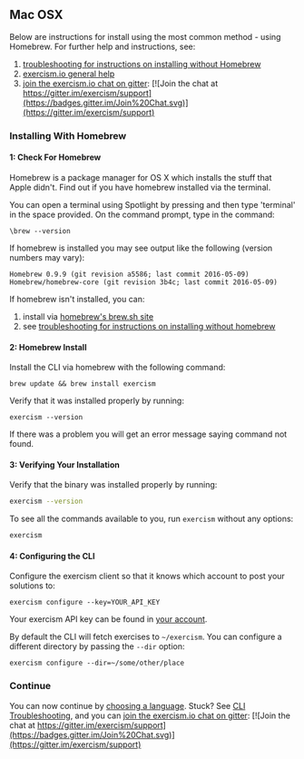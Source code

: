 ## Mac OSX 

Below are instructions for install using the most common method - using Homebrew. For further help and instructions, see:

1. [troubleshooting for instructions on installing without Homebrew](/cli/troubleshooting)
2. [exercism.io general help](http://exercism.io/help)
3. [join the exercism.io chat on gitter](https://gitter.im/exercism/support): [![Join the chat at https://gitter.im/exercism/support](https://badges.gitter.im/Join%20Chat.svg)](https://gitter.im/exercism/support)

### Installing With Homebrew   

#### 1: Check For Homebrew

Homebrew is a package manager for OS X which installs the stuff that Apple didn't.
Find out if you have homebrew installed via the terminal.

You can open a terminal using Spotlight by pressing <spacebar> and then type 'terminal' in the space provided.
On the command prompt, type in the command:

`\brew --version`

If homebrew is installed you may see output like the following (version numbers may vary):
```
Homebrew 0.9.9 (git revision a5586; last commit 2016-05-09)
Homebrew/homebrew-core (git revision 3b4c; last commit 2016-05-09)
```
If homebrew isn't installed, you can: 
1. install via [homebrew's brew.sh site](http://brew.sh/)
2. see [troubleshooting for instructions on installing without homebrew](/cli/troubleshooting)

#### 2: Homebrew Install 
Install the CLI via homebrew with the following command:

```
brew update && brew install exercism 
```

Verify that it was installed properly by running:

```
exercism --version 
```

If there was a problem you will get an error message saying command not found.

#### 3: Verifying Your Installation 
Verify that the binary was installed properly by running:

```bash
exercism --version
```

To see all the commands available to you, run `exercism` without any options:

```bash
exercism
```

#### 4: Configuring the CLI 

Configure the exercism client so that it knows which account to post your solutions to:

```
exercism configure --key=YOUR_API_KEY
```

Your exercism API key can be found in [your account](/account/key).

By default the CLI will fetch exercises to `~/exercism`.
You can configure a different directory by passing the `--dir` option:

```
exercism configure --dir=~/some/other/place
```
### Continue 
You can now continue by [choosing a language](http://exercism.io/languages).
Stuck? See [CLI Troubleshooting](/cli/troubleshooting), and you can [join the exercism.io chat on gitter](https://gitter.im/exercism/support): [![Join the chat at https://gitter.im/exercism/support](https://badges.gitter.im/Join%20Chat.svg)](https://gitter.im/exercism/support)



